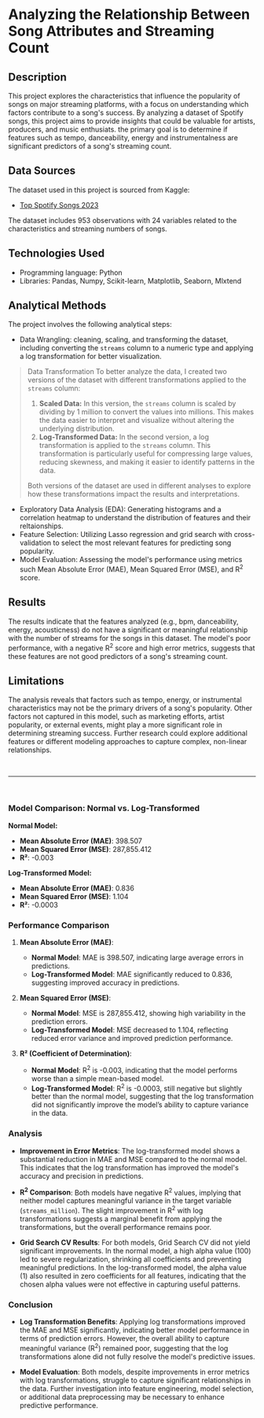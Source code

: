 # Analyzing the Relationship Between Song Attributes and Streaming Count

## Description
This project explores the characteristics that influence the popularity of songs on major streaming platforms, with a focus on understanding which factors contribute to a song's success. By analyzing a dataset of Spotify songs, this project aims to provide insights that could be valuable for artists, producers, and music enthusiats. the primary goal is to determine if features such as tempo, danceability, energy and instrumentalness are significant predictors of a song's streaming count.

## Data Sources
The dataset used in this project is sourced from Kaggle: 
- [Top Spotify Songs 2023](https://www.kaggle.com/datasets/nelgiriyewithana/top-spotify-songs-2023) 

The dataset includes 953 observations with 24 variables related to the characteristics and streaming numbers of songs.

## Technologies Used
- Programming language: Python 
- Libraries: Pandas, Numpy, Scikit-learn, Matplotlib, Seaborn, Mlxtend

## Analytical Methods
The project involves the following analytical steps:
- Data Wrangling: cleaning, scaling, and transforming the dataset, including converting the `streams` column to a numeric type and applying a log transformation for better visualization.
> Data Transformation
> To better analyze the data, I created two versions of the dataset with different transformations applied to the `streams` column:
> 1. **Scaled Data:** In this version, the `streams` column is scaled by dividing by 1 million to convert the values into millions. This makes the data easier to interpret and visualize without altering the underlying distribution.
> 2. **Log-Transformed Data:** In the second version, a log transformation is applied to the `streams` column. This transformation is particularly useful for compressing large values, reducing skewness, and making it easier to identify patterns in the data.
>
> Both versions of the dataset are used in different analyses to explore how these transformations impact the results and interpretations.

- Exploratory Data Analysis (EDA): Generating histograms and a correlation heatmap to understand the distribution of features and their reltaionships.
- Feature Selection: Utilizing Lasso regression and grid search with cross-validation to select the most relevant features for predicting song popularity.
- Model Evaluation: Assessing the model's performance using metrics such Mean Absolute Error (MAE), Mean Squared Error (MSE), and R<sup>2</sup> score.

## Results
The results indicate that the features analyzed (e.g., bpm, danceability, energy, acousticness) do not have a significant or meaningful relationship with the number of streams for the songs in this dataset. The model's poor performance, with a negative R<sup>2</sup> score and high error metrics, suggests that these features are not good predictors of a song's streaming count.

## Limitations
The analysis reveals that factors such as tempo, energy, or instrumental characteristics may not be the primary drivers of a song's popularity. Other factors not captured in this model, such as marketing efforts, artist popularity, or external events, might play a more significant role in determining streaming success. Further research could explore additional features or different modeling approaches to capture complex, non-linear relationships.

<br>

-----

<br>

### Model Comparison: Normal vs. Log-Transformed

**Normal Model:**
- **Mean Absolute Error (MAE)**: 398.507
- **Mean Squared Error (MSE)**: 287,855.412
- **R²**: -0.003

**Log-Transformed Model:**
- **Mean Absolute Error (MAE)**: 0.836
- **Mean Squared Error (MSE)**: 1.104
- **R²**: -0.0003

### Performance Comparison

1. **Mean Absolute Error (MAE)**:
   - **Normal Model**: MAE is 398.507, indicating large average errors in predictions.
   - **Log-Transformed Model**: MAE significantly reduced to 0.836, suggesting improved accuracy in predictions.

2. **Mean Squared Error (MSE)**:
   - **Normal Model**: MSE is 287,855.412, showing high variability in the prediction errors.
   - **Log-Transformed Model**: MSE decreased to 1.104, reflecting reduced error variance and improved prediction performance.

3. **R² (Coefficient of Determination)**:
   - **Normal Model**: R<sup>2</sup> is -0.003, indicating that the model performs worse than a simple mean-based model.
   - **Log-Transformed Model**: R<sup>2</sup> is -0.0003, still negative but slightly better than the normal model, suggesting that the log transformation did not significantly improve the model’s ability to capture variance in the data.

### Analysis

- **Improvement in Error Metrics**: The log-transformed model shows a substantial reduction in MAE and MSE compared to the normal model. This indicates that the log transformation has improved the model's accuracy and precision in predictions.

- **R<sup>2</sup> Comparison**: Both models have negative R<sup>2</sup> values, implying that neither model captures meaningful variance in the target variable (`streams_million`). The slight improvement in R<sup>2</sup> with log transformations suggests a marginal benefit from applying the transformations, but the overall performance remains poor.

- **Grid Search CV Results**: For both models, Grid Search CV did not yield significant improvements. In the normal model, a high alpha value (100) led to severe regularization, shrinking all coefficients and preventing meaningful predictions. In the log-transformed model, the alpha value (1) also resulted in zero coefficients for all features, indicating that the chosen alpha values were not effective in capturing useful patterns.

### Conclusion

- **Log Transformation Benefits**: Applying log transformations improved the MAE and MSE significantly, indicating better model performance in terms of prediction errors. However, the overall ability to capture meaningful variance (R<sup>2</sup>) remained poor, suggesting that the log transformations alone did not fully resolve the model's predictive issues.

- **Model Evaluation**: Both models, despite improvements in error metrics with log transformations, struggle to capture significant relationships in the data. Further investigation into feature engineering, model selection, or additional data preprocessing may be necessary to enhance predictive performance.